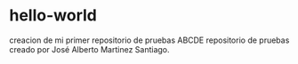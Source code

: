 # hello-world
creacion de mi primer repositorio de pruebas ABCDE
repositorio de pruebas creado por José Alberto Martinez Santiago.
